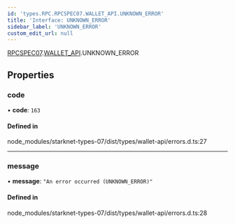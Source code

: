 ```yaml
---
id: 'types.RPC.RPCSPEC07.WALLET_API.UNKNOWN_ERROR'
title: 'Interface: UNKNOWN_ERROR'
sidebar_label: 'UNKNOWN_ERROR'
custom_edit_url: null
---
```


[RPCSPEC07](../namespaces/types.RPC.RPCSPEC07.md).[WALLET_API](../namespaces/types.RPC.RPCSPEC07.WALLET_API.md).UNKNOWN_ERROR

## Properties

### code

• **code**: `163`

#### Defined in

node_modules/starknet-types-07/dist/types/wallet-api/errors.d.ts:27

---

### message

• **message**: `"An error occurred (UNKNOWN_ERROR)"`

#### Defined in

node_modules/starknet-types-07/dist/types/wallet-api/errors.d.ts:28

